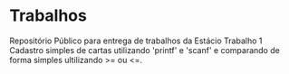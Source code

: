 # Trabalhos
Repositório Público para entrega de trabalhos da Estácio
Trabalho 1
Cadastro simples de cartas utilizando 'printf' e 'scanf' e comparando de forma simples ultilizando >= ou <=.

